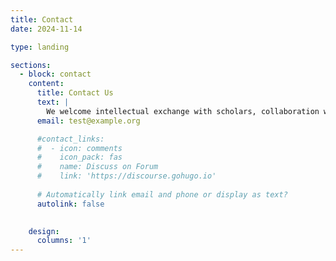 ```yaml
---
title: Contact
date: 2024-11-14

type: landing

sections:
  - block: contact
    content:
      title: Contact Us
      text: |
        We welcome intellectual exchange with scholars, collaboration with practitioners, industry leaders, and training for students and early career researchers (predocs and PhD students)
      email: test@example.org

      #contact_links:
      #  - icon: comments
      #    icon_pack: fas
      #    name: Discuss on Forum
      #    link: 'https://discourse.gohugo.io'
    
      # Automatically link email and phone or display as text?
      autolink: false
    

    design:
      columns: '1'
---
```

